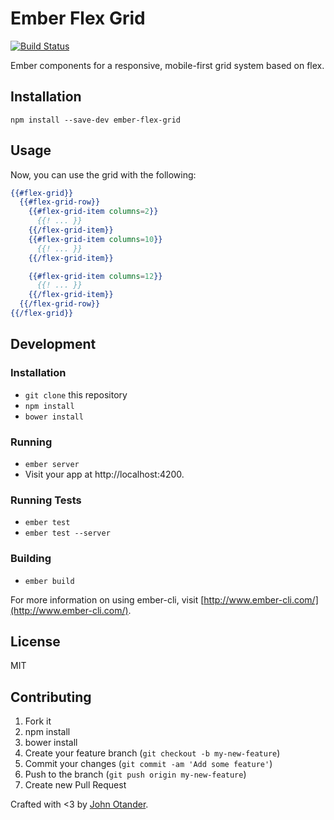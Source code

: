 # Ember Flex Grid

[![Build Status](https://travis-ci.org/johnotander/ember-cli-rework.svg?branch=master)](https://travis-ci.org/johnotander/ember-cli-rework)

Ember components for a responsive, mobile-first grid system based on flex.

## Installation

```
npm install --save-dev ember-flex-grid
```

## Usage

Now, you can use the grid with the following:

```hbs
{{#flex-grid}}
  {{#flex-grid-row}}
    {{#flex-grid-item columns=2}}
      {{! ... }}
    {{/flex-grid-item}}
    {{#flex-grid-item columns=10}}
      {{! ... }}
    {{/flex-grid-item}}

    {{#flex-grid-item columns=12}}
      {{! ... }}
    {{/flex-grid-item}}
  {{/flex-grid-row}}
{{/flex-grid}}
```

## Development

### Installation

* `git clone` this repository
* `npm install`
* `bower install`

### Running

* `ember server`
* Visit your app at http://localhost:4200.

### Running Tests

* `ember test`
* `ember test --server`

### Building

* `ember build`

For more information on using ember-cli, visit [http://www.ember-cli.com/](http://www.ember-cli.com/).

## License

MIT

## Contributing

1. Fork it
2. npm install
3. bower install
4. Create your feature branch (`git checkout -b my-new-feature`)
5. Commit your changes (`git commit -am 'Add some feature'`)
6. Push to the branch (`git push origin my-new-feature`)
7. Create new Pull Request

Crafted with <3 by [John Otander](http://johnotander.com).

